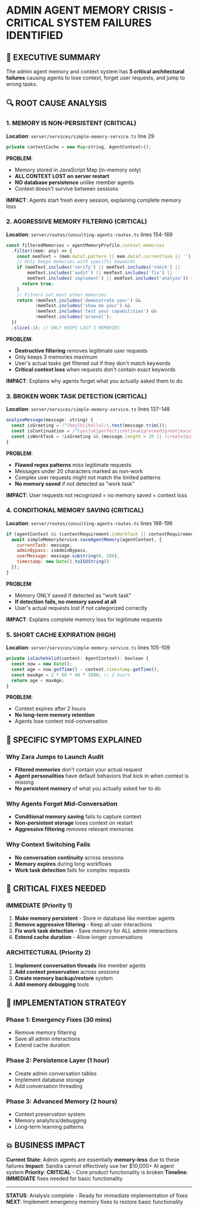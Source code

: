 # ADMIN AGENT MEMORY CRISIS - CRITICAL SYSTEM FAILURES IDENTIFIED

## 🚨 EXECUTIVE SUMMARY
The admin agent memory and context system has **5 critical architectural failures** causing agents to lose context, forget user requests, and jump to wrong tasks.

## 🔍 ROOT CAUSE ANALYSIS

### **1. MEMORY IS NON-PERSISTENT (CRITICAL)**
**Location**: `server/services/simple-memory-service.ts` line 29
```javascript
private contextCache = new Map<string, AgentContext>();
```

**PROBLEM**: 
- Memory stored in JavaScript Map (in-memory only)
- **ALL CONTEXT LOST on server restart**
- **NO database persistence** unlike member agents
- Context doesn't survive between sessions

**IMPACT**: Agents start fresh every session, explaining complete memory loss

### **2. AGGRESSIVE MEMORY FILTERING (CRITICAL)**
**Location**: `server/routes/consulting-agents-routes.ts` lines 154-169
```javascript
const filteredMemories = agentMemoryProfile.context.memories
  .filter((mem: any) => {
    const memText = (mem.data?.pattern || mem.data?.currentTask || '').toLowerCase();
    // Only keeps memories with specific keywords
    if (memText.includes('verify') || memText.includes('check') || 
        memText.includes('audit') || memText.includes('fix') || 
        memText.includes('implement') || memText.includes('analyze')) {
      return true;
    }
    // Filters out most other memories
    return !memText.includes('demonstrate your') && 
           !memText.includes('show me your') && 
           !memText.includes('test your capabilities') &&
           !memText.includes('arsenal');
  })
  .slice(-3); // ONLY KEEPS LAST 3 MEMORIES
```

**PROBLEM**:
- **Destructive filtering** removes legitimate user requests
- Only keeps 3 memories maximum
- User's actual tasks get filtered out if they don't match keywords
- **Critical context loss** when requests don't contain exact keywords

**IMPACT**: Explains why agents forget what you actually asked them to do

### **3. BROKEN WORK TASK DETECTION (CRITICAL)**
**Location**: `server/services/simple-memory-service.ts` lines 137-148
```javascript
analyzeMessage(message: string) {
  const isGreeting = /^(hey|hi|hello)/i.test(message.trim());
  const isContinuation = /^(yes|ok|perfect|continue|proceed|great|excellent)/i.test(message.trim());
  const isWorkTask = !isGreeting && (message.length > 20 || /create|build|fix|update|analyze|show|check|find|test|help|can you|please|look/.test(message.toLowerCase()));
}
```

**PROBLEM**:
- **Flawed regex patterns** miss legitimate requests
- Messages under 20 characters marked as non-work
- Complex user requests might not match the limited patterns
- **No memory saved** if not detected as "work task"

**IMPACT**: User requests not recognized = no memory saved = context loss

### **4. CONDITIONAL MEMORY SAVING (CRITICAL)**
**Location**: `server/routes/consulting-agents-routes.ts` lines 188-196
```javascript
if (agentContext && (contextRequirement.isWorkTask || contextRequirement.isContinuation)) {
  await simpleMemoryService.saveAgentMemory(agentContext, {
    currentTask: message,
    adminBypass: isAdminBypass,
    userMessage: message.substring(0, 200),
    timestamp: new Date().toISOString()
  });
}
```

**PROBLEM**:
- Memory ONLY saved if detected as "work task"
- **If detection fails, no memory saved at all**
- User's actual requests lost if not categorized correctly

**IMPACT**: Explains complete memory loss for legitimate requests

### **5. SHORT CACHE EXPIRATION (HIGH)**
**Location**: `server/services/simple-memory-service.ts` lines 105-109
```javascript
private isCacheValid(context: AgentContext): boolean {
  const now = new Date();
  const age = now.getTime() - context.timestamp.getTime();
  const maxAge = 2 * 60 * 60 * 1000; // 2 hours
  return age < maxAge;
}
```

**PROBLEM**:
- Context expires after 2 hours
- **No long-term memory retention**
- Agents lose context mid-conversation

## 🎯 SPECIFIC SYMPTOMS EXPLAINED

### **Why Zara Jumps to Launch Audit**
- **Filtered memories** don't contain your actual request
- **Agent personalities** have default behaviors that kick in when context is missing
- **No persistent memory** of what you actually asked her to do

### **Why Agents Forget Mid-Conversation** 
- **Conditional memory saving** fails to capture context
- **Non-persistent storage** loses context on restart
- **Aggressive filtering** removes relevant memories

### **Why Context Switching Fails**
- **No conversation continuity** across sessions
- **Memory expires** during long workflows
- **Work task detection** fails for complex requests

## 🔧 CRITICAL FIXES NEEDED

### **IMMEDIATE (Priority 1)**
1. **Make memory persistent** - Store in database like member agents
2. **Remove aggressive filtering** - Keep all user interactions
3. **Fix work task detection** - Save memory for ALL admin interactions
4. **Extend cache duration** - Allow longer conversations

### **ARCHITECTURAL (Priority 2)**
1. **Implement conversation threads** like member agents
2. **Add context preservation** across sessions  
3. **Create memory backup/restore** system
4. **Add memory debugging** tools

## 🚀 IMPLEMENTATION STRATEGY

### **Phase 1: Emergency Fixes (30 mins)**
- Remove memory filtering
- Save all admin interactions 
- Extend cache duration

### **Phase 2: Persistence Layer (1 hour)**
- Create admin conversation tables
- Implement database storage
- Add conversation threading

### **Phase 3: Advanced Memory (2 hours)**
- Context preservation system
- Memory analytics/debugging
- Long-term learning patterns

## 💥 BUSINESS IMPACT

**Current State**: Admin agents are essentially **memory-less** due to these failures
**Impact**: Sandra cannot effectively use her $10,000+ AI agent system
**Priority**: **CRITICAL** - Core product functionality is broken
**Timeline**: **IMMEDIATE** fixes needed for basic functionality

---

**STATUS**: Analysis complete - Ready for immediate implementation of fixes
**NEXT**: Implement emergency memory fixes to restore basic functionality
